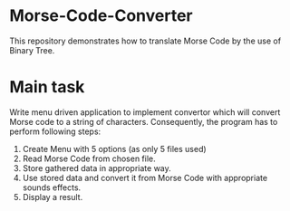 # Morse-Code-Converter

This repository demonstrates how to translate Morse Code by the use of Binary Tree.

# Main task 

Write menu driven application to implement convertor which will convert Morse code to a string of characters. Consequently, the program has to perform following steps:

1)	Create Menu with 5 options (as only 5 files used)
2)	Read Morse Code from chosen file.
3)	Store gathered data in appropriate way.
4)	Use stored data and convert it from Morse Code with appropriate sounds effects.
5)	Display a result.


